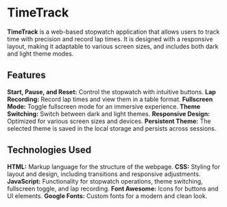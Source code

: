 # TimeTrack

__TimeTrack__ is a web-based stopwatch application that allows users to track time with precision and record lap times. It is designed with a responsive layout, making it adaptable to various screen sizes, and includes both dark and light theme modes.

## Features

__Start, Pause, and Reset:__ Control the stopwatch with intuitive buttons.
__Lap Recording:__ Record lap times and view them in a table format.
__Fullscreen Mode:__ Toggle fullscreen mode for an immersive experience.
__Theme Switching:__ Switch between dark and light themes.
__Responsive Design:__ Optimized for various screen sizes and devices.
__Persistent Theme:__ The selected theme is saved in the local storage and persists across sessions.

## Technologies Used

__HTML:__ Markup language for the structure of the webpage.
__CSS:__ Styling for layout and design, including transitions and responsive adjustments.
__JavaScript:__ Functionality for stopwatch operations, theme switching, fullscreen toggle, and lap recording.
__Font Awesome:__ Icons for buttons and UI elements.
__Google Fonts:__ Custom fonts for a modern and clean look.